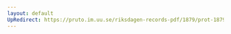 ```yaml
---
layout: default
UpRedirect: https://pruto.im.uu.se/riksdagen-records-pdf/1879/prot-1879--ak--035/prot-1879--ak--035_041.pdf
---
```


